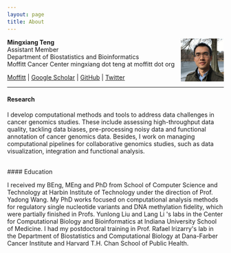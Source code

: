 ```yaml
---
layout: page
title: About
---
```


**Mingxiang Teng**
<img style="float: right;width:100px;height:100px;" 
src="assets/themes/twitter/bootstrap/img/jamaicapond.jpg"> <br>
Assistant Member <br>
Department of Biostatistics and Bioinformatics <br>
Moffitt Cancer Center
mingxiang dot teng at moffitt dot org

[Moffitt](https://moffitt.org/research-science/researchers/mingxiang-teng) |
[Google Scholar](https://scholar.google.com/citations?user=T7QIObwAAAAJ) |
[GitHub](https://github.com/tengmx) |
[Twitter](https://twitter.com/mingxiangteng)

---

#### Research

I develop computational methods and tools to address data challenges 
in cancer genomics studies. These include assessing high-throughput 
data quality, tackling data biases, pre-processing noisy data and
functional annotation of cancer genomics data. Besides, I work on
managing computational pipelines for collaborative genomics studies, 
such as data visualization, integration and functional analysis.

<br>
#### Education

I received my BEng, MEng and PhD from School of Computer Science and Technology
at Harbin Institute of Technology under the direction of Prof. Yadong
Wang. My PhD works focused on computational analysis methods for
regulatory single nucleotide variants and DNA methylation fidelity, 
which were partially finished in Profs. Yunlong Liu and Lang Li 's labs
in the Center for Computational Biology and Bioinformatics at Indiana
University School of Medicine. I had my postdoctoral training in
Prof. Rafael Irizarry's lab in the Department of Biostatistics and 
Computational Biology at Dana-Farber Cancer Institute and
Harvard T.H. Chan School of Public Health.

